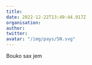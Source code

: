 ```yaml
---
title: 
date: 2022-12-22T13:49:44.917Z
organisation: 
author: 
twitter: 
avatar: "/img/pays/SN.svg"
---
```


Bouko sax jem 